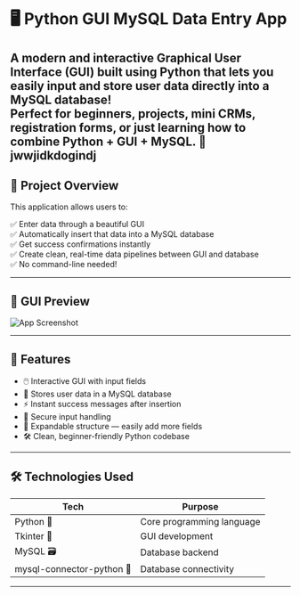 # 🖥️ Python GUI MySQL Data Entry App

A modern and interactive **Graphical User Interface (GUI)** built using **Python** that lets you easily input and store user data directly into a **MySQL database**!  
Perfect for beginners, projects, mini CRMs, registration forms, or just learning how to combine **Python + GUI + MySQL**. 🚀
jwwjidkdogindj
---

## 🎯 Project Overview

This application allows users to:

✅ Enter data through a beautiful GUI  
✅ Automatically insert that data into a MySQL database  
✅ Get success confirmations instantly  
✅ Create clean, real-time data pipelines between GUI and database  
✅ No command-line needed!

---

## 📸 GUI Preview

![App Screenshot](https://via.placeholder.com/800x400.png?text=Your+GUI+Preview+Here)

---

## 🌟 Features

- 🖱️ Interactive GUI with input fields
- 💾 Stores user data in a MySQL database
- ⚡ Instant success messages after insertion
- 🔐 Secure input handling
- 🧱 Expandable structure — easily add more fields
- 🛠️ Clean, beginner-friendly Python codebase

---

## 🛠 Technologies Used

| Tech         | Purpose                            |
|--------------|------------------------------------|
| Python 🐍     | Core programming language          |
| Tkinter 🎨    | GUI development                    |
| MySQL 🗃️      | Database backend                   |
| mysql-connector-python 🔗 | Database connectivity     |

---
